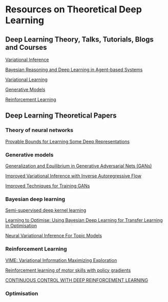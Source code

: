  # Resources on Theoretical Deep Learning
 
 ## Deep Learning Theory, Talks, Tutorials, Blogs and Courses
 
[Variational Inference](https://channel9.msdn.com/Events/Neural-Information-Processing-Systems-Conference/Neural-Information-Processing-Systems-Conference-NIPS-2016/Variational-Inference-Foundations-and-Modern-Methods)

[Bayesian Reasoning and Deep Learning in Agent-based Systems](http://shakirm.com/slides/NIPS2016-Bayesian%20Agents.pdf)

[Variational Learning](https://arxiv.org/pdf/1606.05908.pdf)

[Generative Models](https://theinformationageblog.wordpress.com/2017/03/03/openai-post-about-generative-models-an-example-of-excellence-in-rd/)

[Reinforcement Learning](http://www0.cs.ucl.ac.uk/staff/d.silver/web/Teaching.html)
 
 ## Deep Learning Theoretical Papers
 
 ### Theory of neural networks
 [Provable Bounds for Learning Some Deep Representations](https://arxiv.org/abs/1310.6343)
 
 ### Generative models
 [Generalization and Equilibrium in Generative Adversarial Nets (GANs)
](https://www.youtube.com/watch?v=V7TliSCqOwI)

[Improved Variational Inference with Inverse Autoregressive Flow](https://arxiv.org/pdf/1606.04934.pdf) 

[Improved Techniques for Training GANs](https://arxiv.org/pdf/1606.03498.pdf)
 ### Bayesian deep learning
 [Semi-supervised deep kernel learning](http://bayesiandeeplearning.org/papers/BDL_5.pdf)
 
 [Learning to Optimise: Using Bayesian Deep Learning for Transfer Learning in Optimisation
 ](http://bayesiandeeplearning.org/papers/BDL_9.pdf)
 
 [Neural Variational Inference For Topic Models](http://bayesiandeeplearning.org/papers/BDL_27.pdf)
 
 ### Reinforcement Learning
 
 [VIME: Variational Information Maximizing Exploration](https://arxiv.org/pdf/1605.09674.pdf)
 
 [Reinforcement learning of motor skills with policy gradients ](http://www.kyb.mpg.de/fileadmin/user_upload/files/publications/attachments/Neural-Netw-2008-21-682_4867%5b0%5d.pdf)
 
 [CONTINUOUS CONTROL WITH DEEP REINFORCEMENT LEARNING](https://arxiv.org/pdf/1509.02971.pdf)

 ### Optimisation 
